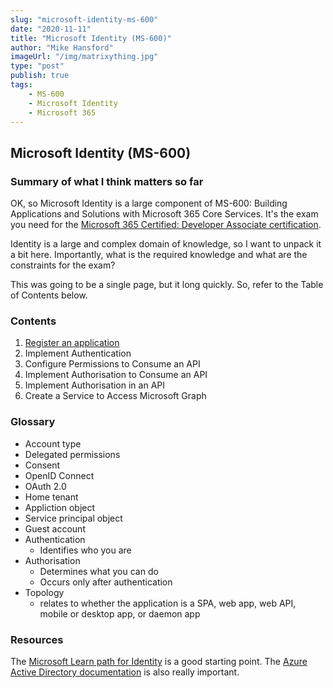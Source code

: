 ```yaml
---
slug: "microsoft-identity-ms-600"
date: "2020-11-11"
title: "Microsoft Identity (MS-600)"
author: "Mike Hansford"
imageUrl: "/img/matrixything.jpg"
type: "post"
publish: true
tags:
    - MS-600
    - Microsoft Identity
    - Microsoft 365
---
```

## Microsoft Identity (MS-600)
### Summary of what I think matters so far
OK, so Microsoft Identity is a large component of MS-600: Building Applications and Solutions with Microsoft 365 Core Services. It's the exam you need for the <a href="https://docs.microsoft.com/en-us/learn/certifications/m365-developer-associate" target="_blank" rel="noreferrer"> Microsoft 365 Certified: Developer Associate certification</a>. 

Identity is a large and complex domain of knowledge, so I want to unpack it a bit here. Importantly, what is the required knowledge and what are the constraints for the exam?

This was going to be a single page, but it long quickly. So, refer to the Table of Contents below.


### Contents
1. [Register an application](microsoft-identity-ms-600-page-2)
1. Implement Authentication
1. Configure Permissions to Consume an API
1. Implement Authorisation to Consume an API
1. Implement Authorisation in an API
1. Create a Service to Access Microsoft Graph

### Glossary
* Account type
* Delegated permissions
* Consent
* OpenID Connect
* OAuth 2.0
* Home tenant
* Appliction object
* Service principal object
* Guest account
* Authentication
    * Identifies who you are
* Authorisation
    * Determines what you can do
    * Occurs only after authentication
* Topology
    * relates to whether the application is a SPA, web app, web API, mobile or desktop app, or daemon app

### Resources
The <a href="https://docs.microsoft.com/en-us/learn/paths/m365-identity-associate/" target="_blank" rel="noreferrer">Microsoft Learn path for Identity</a> is a good starting point.
The <a href="https://docs.microsoft.com/en-us/azure/active-directory/develop/" target="_blank" rel="noreferrer">Azure Active Directory documentation</a> is also really important.
